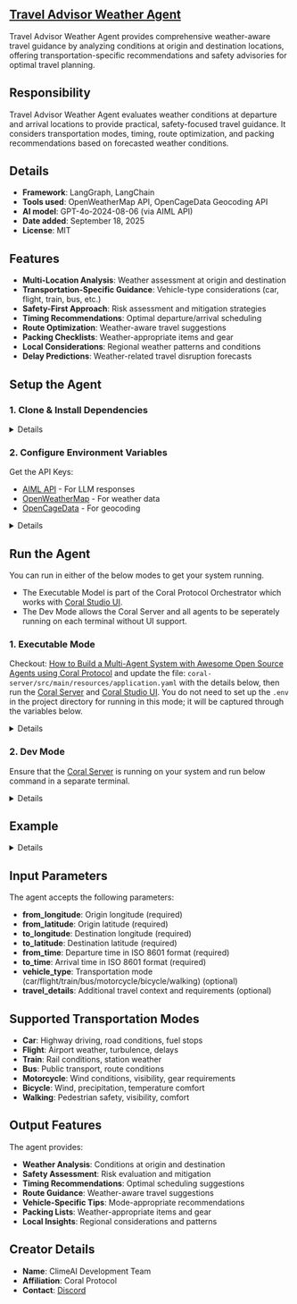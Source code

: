 ## [Travel Advisor Weather Agent](https://github.com/Coral-Protocol/Travel-Advisor-Weather-Agent)

Travel Advisor Weather Agent provides comprehensive weather-aware travel guidance by analyzing conditions at origin and destination locations, offering transportation-specific recommendations and safety advisories for optimal travel planning.

## Responsibility
Travel Advisor Weather Agent evaluates weather conditions at departure and arrival locations to provide practical, safety-focused travel guidance. It considers transportation modes, timing, route optimization, and packing recommendations based on forecasted weather conditions.

## Details
- **Framework**: LangGraph, LangChain
- **Tools used**: OpenWeatherMap API, OpenCageData Geocoding API
- **AI model**: GPT-4o-2024-08-06 (via AIML API)
- **Date added**: September 18, 2025
- **License**: MIT

## Features
- **Multi-Location Analysis**: Weather assessment at origin and destination
- **Transportation-Specific Guidance**: Vehicle-type considerations (car, flight, train, bus, etc.)
- **Safety-First Approach**: Risk assessment and mitigation strategies
- **Timing Recommendations**: Optimal departure/arrival scheduling
- **Route Optimization**: Weather-aware travel suggestions
- **Packing Checklists**: Weather-appropriate items and gear
- **Local Considerations**: Regional weather patterns and conditions
- **Delay Predictions**: Weather-related travel disruption forecasts

## Setup the Agent

### 1. Clone & Install Dependencies

<details>  

```bash
# In a new terminal clone the repository:
git clone https://github.com/Coral-Protocol/Travel-Advisor-Weather-Agent.git

# Navigate to the project directory:
cd Travel-Advisor-Weather-Agent

# Download and run the UV installer, setting the installation directory to the current one
curl -LsSf https://astral.sh/uv/install.sh | env UV_INSTALL_DIR=$(pwd) sh

# Create a virtual environment named `.venv` using UV
uv venv .venv

# Activate the virtual environment
source .venv/bin/activate

# install uv
pip install uv

# Install dependencies from `pyproject.toml` using `uv`:
uv sync
```

</details>

### 2. Configure Environment Variables

Get the API Keys:
- [AIML API](https://aimlapi.com/) - For LLM responses
- [OpenWeatherMap](https://openweathermap.org/api) - For weather data
- [OpenCageData](https://opencagedata.com/api) - For geocoding

<details>

```bash
# Create .env file in project root
cp -r .env_sample .env

# Edit .env file with your API keys:
# AIML_API_KEY=your_aiml_api_key_here
# OPENWEATHERMAP_API_KEY=your_openweathermap_api_key_here
# OPENCAGE_API_KEY=your_opencage_api_key_here
# MODEL_NAME=gpt-4o-2024-08-06
```

</details>

## Run the Agent

You can run in either of the below modes to get your system running.  

- The Executable Model is part of the Coral Protocol Orchestrator which works with [Coral Studio UI](https://github.com/Coral-Protocol/coral-studio).  
- The Dev Mode allows the Coral Server and all agents to be seperately running on each terminal without UI support.  

### 1. Executable Mode

Checkout: [How to Build a Multi-Agent System with Awesome Open Source Agents using Coral Protocol](https://github.com/Coral-Protocol/existing-agent-sessions-tutorial-private-temp) and update the file: `coral-server/src/main/resources/application.yaml` with the details below, then run the [Coral Server](https://github.com/Coral-Protocol/coral-server) and [Coral Studio UI](https://github.com/Coral-Protocol/coral-studio). You do not need to set up the `.env` in the project directory for running in this mode; it will be captured through the variables below.

<details>

For Linux or MAC:

```bash

registry:
  # ... your other agents
  travel-advisor-weather-agent:
    options:
      - name: "AIML_API_KEY"
        type: "string"
        description: "API key for AIML API provider"
      - name: "OPENWEATHERMAP_API_KEY"
        type: "string"
        description: "API key for OpenWeatherMap weather data"
      - name: "OPENCAGE_API_KEY"
        type: "string"
        description: "API key for OpenCageData geocoding"
      - name: "MODEL_NAME"
        type: "string"
        description: "What model to use (e.g 'gpt-4o-2024-08-06')"
        default: "gpt-4o-2024-08-06"

    runtime:
      type: "executable"
      command: ["bash", "-c", "<replace with path to this agent>/run_agent.sh main.py"]
      environment:
        - option: "AIML_API_KEY"
        - option: "OPENWEATHERMAP_API_KEY"
        - option: "OPENCAGE_API_KEY"
        - option: "MODEL_NAME"


```

For Windows, create a powershell command (run_agent.ps1) and run:

```bash
command: ["powershell","-ExecutionPolicy", "Bypass", "-File", "${PROJECT_DIR}/run_agent.ps1","main.py"]
```

</details>

### 2. Dev Mode

Ensure that the [Coral Server](https://github.com/Coral-Protocol/coral-server) is running on your system and run below command in a separate terminal.

<details>

```bash
# Run the agent using `uv`:
uv run python main.py
```

You can view the agents running in Dev Mode using the [Coral Studio UI](https://github.com/Coral-Protocol/coral-studio) by running it separately in a new terminal.

</details>

## Example

<details>

```bash
# Input:
{
  "from_longitude": 74.3587,
  "from_latitude": 31.5204,
  "to_longitude": 73.0479,
  "to_latitude": 33.6844,
  "from_time": "2025-09-21T06:30:00Z",
  "to_time": "2025-09-21T10:30:00Z",
  "vehicle_type": "car",
  "travel_details": "Early morning highway drive with two passengers and luggage."
}

# Output:
Travel Advisor: 🚗 **Travel Weather Analysis: Lahore to Islamabad**

**Route Overview:**
- **Origin**: Lahore (31.5204°N, 74.3587°E)
- **Destination**: Islamabad (33.6844°N, 73.0479°E)
- **Distance**: ~380 km via M2 Motorway
- **Duration**: ~4 hours

**Weather Conditions:**

**Departure (Lahore - 6:30 AM):**
- Temperature: 18°C, Clear skies
- Visibility: Excellent (10+ km)
- Wind: Light breeze (8 km/h)
- Road conditions: Dry and clear

**Arrival (Islamabad - 10:30 AM):**
- Temperature: 22°C, Partly cloudy
- Visibility: Good (8 km)
- Wind: Gentle breeze (12 km/h)
- Road conditions: Dry

**Travel Recommendations:**

✅ **GO/NO-GO**: PROCEED - Excellent driving conditions

**Safety Advisories:**
- Clear visibility throughout journey
- No precipitation expected
- Comfortable temperatures for driving
- Light winds won't affect vehicle stability

**Timing & Route:**
- Departure time is optimal
- M2 Motorway recommended (best maintained)
- Allow 30-minute buffer for rest stops
- Peak morning traffic expected in Lahore

**Vehicle-Specific Tips:**
- Check tire pressure (temperature variation)
- Ensure AC system working (comfort for passengers)
- Fuel up before departure (no weather delays expected)
- Standard highway driving conditions

**Packing Checklist:**
- Light jackets for morning chill
- Sunglasses for clear morning visibility
- Water bottles (4-hour journey)
- Snacks for passengers
- Emergency kit (standard items)

**Local Considerations:**
- Lahore: Urban traffic, good road conditions
- Islamabad: Mountain approach, watch for elevation changes
- M2 Motorway: Well-maintained, toll road
- Rest areas available every 50-60 km

**Confidence Level**: 95% - High confidence in forecast accuracy
```

</details>

## Input Parameters

The agent accepts the following parameters:
- **from_longitude**: Origin longitude (required)
- **from_latitude**: Origin latitude (required)
- **to_longitude**: Destination longitude (required)
- **to_latitude**: Destination latitude (required)
- **from_time**: Departure time in ISO 8601 format (required)
- **to_time**: Arrival time in ISO 8601 format (required)
- **vehicle_type**: Transportation mode (car/flight/train/bus/motorcycle/bicycle/walking) (optional)
- **travel_details**: Additional travel context and requirements (optional)

## Supported Transportation Modes

- **Car**: Highway driving, road conditions, fuel stops
- **Flight**: Airport weather, turbulence, delays
- **Train**: Rail conditions, station weather
- **Bus**: Public transport, route conditions
- **Motorcycle**: Wind conditions, visibility, gear requirements
- **Bicycle**: Wind, precipitation, temperature comfort
- **Walking**: Pedestrian safety, visibility, comfort

## Output Features

The agent provides:
- **Weather Analysis**: Conditions at origin and destination
- **Safety Assessment**: Risk evaluation and mitigation
- **Timing Recommendations**: Optimal scheduling suggestions
- **Route Guidance**: Weather-aware travel suggestions
- **Vehicle-Specific Tips**: Mode-appropriate recommendations
- **Packing Lists**: Weather-appropriate items and gear
- **Local Insights**: Regional considerations and patterns

## Creator Details
- **Name**: ClimeAI Development Team
- **Affiliation**: Coral Protocol
- **Contact**: [Discord](https://discord.com/invite/Xjm892dtt3)
